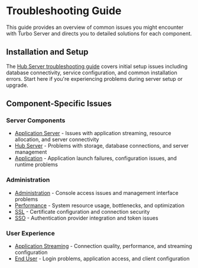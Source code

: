 # Troubleshooting Guide

This guide provides an overview of common issues you might encounter with Turbo Server and directs you to detailed solutions for each component.

## Installation and Setup

The [Hub Server troubleshooting guide](hub-server.md) covers initial setup issues including database connectivity, service configuration, and common installation errors. Start here if you're experiencing problems during server setup or upgrade.

## Component-Specific Issues

### Server Components
- [Application Server](application-server.md) - Issues with application streaming, resource allocation, and server connectivity
- [Hub Server](hub-server.md) - Problems with storage, database connections, and server management
- [Application](application.md) - Application launch failures, configuration issues, and runtime problems

### Administration
- [Administration](admininstration.md) - Console access issues and management interface problems
- [Performance](performance.md) - System resource usage, bottlenecks, and optimization
- [SSL](ssl-troubleshooting.md) - Certificate configuration and connection security
- [SSO](sso.md) - Authentication provider integration and token issues

### User Experience
- [Application Streaming](application-streaming.md) - Connection quality, performance, and streaming configuration
- [End User](end-user.md) - Login problems, application access, and client configuration
